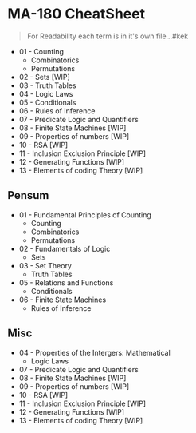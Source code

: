 # MA-180 CheatSheet
> For Readability each term is in it's own file...#kek

* 01 - Counting 
	* Combinatorics
	* Permutations  
* 02 - Sets [WIP]
* 03 - Truth Tables
* 04 - Logic Laws
* 05 - Conditionals 
* 06 - Rules of Inference
* 07 - Predicate Logic and Quantifiers
* 08 - Finite State Machines [WIP]
* 09 - Properties of numbers [WIP]
* 10 - RSA [WIP]
* 11 - Inclusion Exclusion Principle [WIP]
* 12 - Generating Functions [WIP]
* 13 - Elements of coding Theory [WIP]

## Pensum
* 01 - Fundamental Principles of Counting
  * Counting 
  * Combinatorics
  * Permutations  
* 02 - Fundamentals of Logic
  * Sets 
* 03 - Set Theory
  * Truth Tables
* 05 - Relations and Functions
  * Conditionals 
* 06 - Finite State Machines
  * Rules of Inference


## Misc
* 04 - Properties of the  Intergers: Mathematical
  * Logic Laws
* 07 - Predicate Logic and Quantifiers
* 08 - Finite State Machines [WIP]
* 09 - Properties of numbers [WIP]
* 10 - RSA [WIP]
* 11 - Inclusion Exclusion Principle [WIP]
* 12 - Generating Functions [WIP]
* 13 - Elements of coding Theory [WIP]
